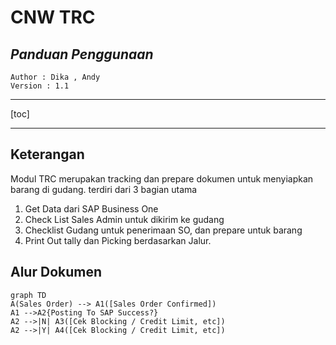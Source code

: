 # **CNW TRC**

## *Panduan Penggunaan*  

	Author : Dika , Andy
	Version : 1.1

----

[toc]  


----

## Keterangan

Modul TRC merupakan tracking dan prepare dokumen untuk menyiapkan barang di gudang. terdiri dari 3 bagian utama
1. Get Data dari SAP Business One
2. Check List Sales Admin untuk dikirim ke gudang
3. Checklist Gudang untuk penerimaan SO, dan prepare untuk barang
4. Print Out tally dan Picking berdasarkan Jalur.


## Alur Dokumen

```mermaid
graph TD
A(Sales Order) --> A1([Sales Order Confirmed])
A1 -->A2{Posting To SAP Success?}
A2 -->|N| A3([Cek Blocking / Credit Limit, etc])
A2 -->|Y| A4([Cek Blocking / Credit Limit, etc])


```


<!--stackedit_data:
eyJoaXN0b3J5IjpbLTE4MDczNzY0NzIsMTYyNDkyODcxMSwtMT
U4OTM1MzU3Myw5NzEyNzg2NzFdfQ==
-->